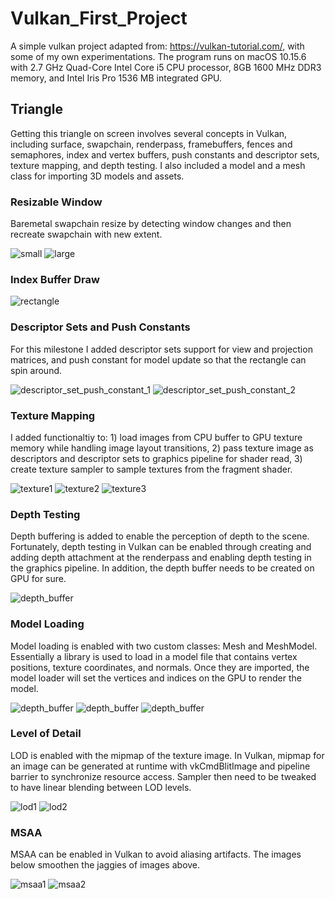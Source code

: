 # Vulkan_First_Project

A simple vulkan project adapted from: https://vulkan-tutorial.com/, with some of my own experimentations. The program runs on macOS 10.15.6 with 2.7 GHz Quad-Core Intel Core i5 CPU processor, 8GB 1600 MHz DDR3 memory, and Intel Iris Pro 1536 MB integrated GPU.

## Triangle

Getting this triangle on screen involves several concepts in Vulkan, including surface, swapchain, renderpass, framebuffers, fences and semaphores, index and vertex buffers, push constants and descriptor sets, texture mapping, and depth testing. I also included a model and a mesh class for importing 3D models and assets.

### Resizable Window

Baremetal swapchain resize by detecting window changes and then recreate swapchain with new extent.

![small](images/triangle_resize_small.png)
![large](images/triangle_resize_large.png)


### Index Buffer Draw

![rectangle](images/rectangle.png)


### Descriptor Sets and Push Constants

For this milestone I added descriptor sets support for view and projection matrices, and push constant for model update so that the rectangle can spin around. 

![descriptor_set_push_constant_1](images/descriptor_set_push_constant_1.png)
![descriptor_set_push_constant_2](images/descriptor_set_push_constant_2.png)


### Texture Mapping

I added functionaltiy to: 1) load images from CPU buffer to GPU texture memory while handling image layout transitions, 2) pass texture image as descriptors and descriptor sets to graphics pipeline for shader read, 3) create texture sampler to sample textures from the fragment shader. 

![texture1](images/texture1.png)
![texture2](images/texture2.png)
![texture3](images/texture3.png)


### Depth Testing

Depth buffering is added to enable the perception of depth to the scene.  Fortunately, depth testing in Vulkan can be enabled through creating and adding depth attachment at the renderpass and enabling depth testing in the graphics pipeline. In addition, the depth buffer needs to be created on GPU for sure. 

![depth_buffer](images/depth_buffer.png)


### Model Loading

Model loading is enabled with two custom classes: Mesh and MeshModel. Essentially a library is used to load in a model file that contains vertex positions, texture coordinates, and normals. Once they are imported, the model loader will set the vertices and indices on the GPU to render the model.

![depth_buffer](images/model_load1.png)
![depth_buffer](images/model_load2.png)
![depth_buffer](images/model_load3.png)


### Level of Detail

LOD is enabled with the mipmap of the texture image. In Vulkan, mipmap for an image can be generated at runtime with vkCmdBlitImage and pipeline barrier to synchronize resource access. Sampler then need to be tweaked to have linear blending between LOD levels. 

![lod1](images/lod1.png)
![lod2](images/lod2.png)


### MSAA

MSAA can be enabled in Vulkan to avoid aliasing artifacts. The images below smoothen the jaggies of images above.

![msaa1](images/msaa1.png)
![msaa2](images/msaa2.png)
